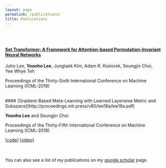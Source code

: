 ```yaml
---
layout: page
permalink: /publications/
title: Publications
---
```


<br><br>
#### [Set Transformer: A Framework for Attention-based Permutation-Invariant Neural Networks](https://arxiv.org/abs/1810.00825)

Juho Lee, **Yoonho Lee**, Jungtaek Kim, Adam R. Kosiorek, Seungjin Choi, Yee Whye Teh

Proceedings of the Thirty-Sixth International Conference on Machine Learning (ICML-2019)

<br>
#### [Gradient-Based Meta-Learning with Learned Layerwise Metric and Subspace](http://proceedings.mlr.press/v80/lee18a/lee18a.pdf)

**Yoonho Lee** and Seungjin Choi

Proceedings of the Thirty-Fifth International Conference on Machine Learning (ICML-2018)

[[code](https://github.com/yoonholee/MT-net)]
[[video](https://www.youtube.com/watch?v=skcErc5DBYM&feature=youtu.be&t=48m11s)]


<br><br>
You can also see a list of my publications on my [google scholar](https://scholar.google.com/citations?user=BAAZ_ysAAAAJ&hl=en) page.
